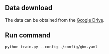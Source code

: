 ## Data download
The data can be obtained from the [Google Drive](https://drive.google.com/drive/folders/1rrYAU86cJvKhalT1cLNNPhAnqdFn0tnH?usp=drive_link).
## Run command
```
python train.py --config ./config/gbm.yaml
```